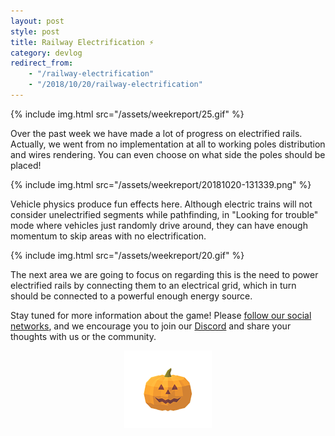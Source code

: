 ```yaml
---
layout: post
style: post
title: Railway Electrification ⚡
category: devlog
redirect_from:
    - "/railway-electrification"
    - "/2018/10/20/railway-electrification"
---
```


{% include img.html src="/assets/weekreport/25.gif" %}

Over the past week we have made a lot of progress on electrified rails. Actually, we went from no implementation at all to working poles distribution and wires rendering. You can even choose on what side the poles should be placed!

{% include img.html src="/assets/weekreport/20181020-131339.png" %}

Vehicle physics produce fun effects here. Although electric trains will not consider unelectrified segments while pathfinding, in "Looking for trouble" mode where vehicles just randomly drive around, they can have enough momentum to skip areas with no electrification.

{% include img.html src="/assets/weekreport/20.gif" %}

The next area we are going to focus on regarding this is the need to power electrified rails by connecting them to an electrical grid, which in turn should be connected to a powerful enough energy source.

Stay tuned for more information about the game! Please [follow our social networks](/contacts), and we encourage you to join our [Discord](http://discord.gg/64KPWd5) and share your thoughts with us or the community.

<p style="text-align: center">
    <img style="width: 140px;" src="/assets/pumpkin50.png"/>
</p>